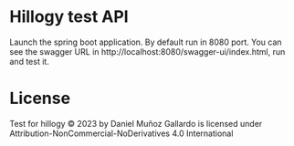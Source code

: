 # Hillogy test API
Launch the spring boot application. By default run in 8080 port.
You can see the swagger URL in  http://localhost:8080/swagger-ui/index.html, run and test it.

# License
 Test for hillogy © 2023 by Daniel Muñoz Gallardo is licensed under Attribution-NonCommercial-NoDerivatives 4.0 International
